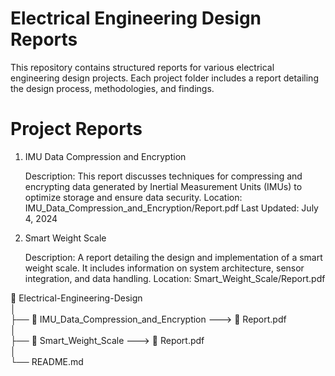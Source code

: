 # Electrical Engineering Design Reports

This repository contains structured reports for various electrical engineering design projects. Each project folder includes a report detailing the design process, methodologies, and findings.

# Project Reports
1. IMU Data Compression and Encryption

    Description: This report discusses techniques for compressing and encrypting data generated by Inertial Measurement Units (IMUs) to optimize storage and ensure data security.
    Location: IMU_Data_Compression_and_Encryption/Report.pdf
    Last Updated: July 4, 2024

2. Smart Weight Scale

    Description: A report detailing the design and implementation of a smart weight scale. It includes information on system architecture, sensor integration, and data handling.
    Location: Smart_Weight_Scale/Report.pdf

📂 Electrical-Engineering-Design\
│\
├── 📂 IMU_Data_Compression_and_Encryption ---> 📄 Report.pdf\
│\
├── 📂 Smart_Weight_Scale ---> 📄 Report.pdf\
│\
└── README.md
